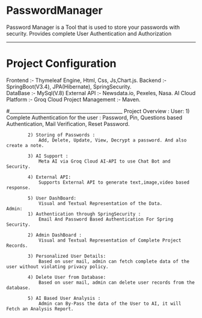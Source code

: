# PasswordManager
Password Manager is a Tool that is used to store your passwords with security. Provides complete User Authentication and Authorization 


________________________________________________
# Project Configuration
Frontend           :- Thymeleaf Engine, Html, Css, Js,Chart.js.
Backend            :- SpringBoot(V3.4), JPA(Hibernate), SpringSecurity.     
DataBase           :- MySql(V.8)
External API       :- Newsdata.io, Pexeles, Nasa.
AI Cloud Platform  :- Groq Cloud
Project Management :- Maven.

#_______________________________________________
Project Overview : 
	User: 
			1) Complete Authentication for the user :
				Password, Pin, Questions based Authentication, Mail Verification, Reset Password.
				
			2) Storing of Passwords :
				Add, Delete, Update, View, Decrypt a password. And also create a note.
				
			3) AI Support :
				Meta AI via Groq Cloud AI-API to use Chat Bot and Security.
				
			4) External API: 
				Supports External API to generate text,image,video based response.
				
			5) User DashBoard:
				Visual and Textual Representation of the Data.
	Admin: 
			1) Authentication through SpringSecurity :
				Email And Password Based Authentication For Spring Security.
				
			2) Admin DashBoard :
				Visual and Textual Representation of Complete Project Records.
				
			3) Personalized User Details:
				Based on user mail, admin can fetch complete data of the user without violating privacy policy.
				
			4) Delete User from Database:
				Based on user mail, admin can delete user records from the database.
				
			5) AI Based User Analysis :
				Admin can By-Pass the data of the User to AI, it will  Fetch an Analysis Report.
